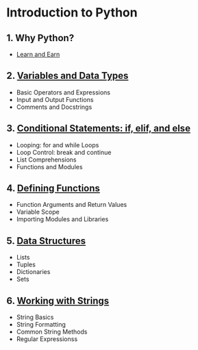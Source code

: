 #  Introduction to Python

## 1. Why Python?

- [Learn and Earn](why_python.md)

## 2. [Variables and Data Types](https://github.com/byambaa1982/python_cources_for_beginers/tree/main/2_variables_and_operations)

- Basic Operators and Expressions
- Input and Output Functions
- Comments and Docstrings

## 3. [Conditional Statements: if, elif, and else](https://github.com/byambaa1982/python_cources_for_beginers/tree/main/3_control%20flow)

- Looping: for and while Loops
- Loop Control: break and continue
- List Comprehensions
- Functions and Modules

## 4. [Defining Functions](https://github.com/byambaa1982/python_cources_for_beginers/tree/main/4_functions)

- Function Arguments and Return Values
- Variable Scope
- Importing Modules and Libraries


## 5. [Data Structures](https://github.com/byambaa1982/python_cources_for_beginers/tree/main/5_lists_tuples_dictionaries_sets)

- Lists
- Tuples
- Dictionaries
- Sets

## 6. [Working with Strings](https://github.com/byambaa1982/python_cources_for_beginers/tree/main/6_string_formating)

- String Basics
- String Formatting
- Common String Methods
- Regular Expressionss
